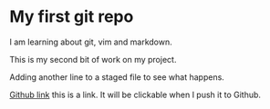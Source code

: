 # My first git repo

I am learning about git, vim and markdown.

This is my second bit of work on my project.

Adding another line to a staged file to see what happens.

[Github link](http://github.com) this is a link. It will be clickable when I push it to Github.
